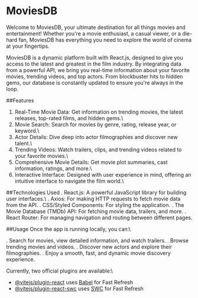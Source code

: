 # MoviesDB

Welcome to MoviesDB, your ultimate destination for all things movies and entertainment! Whether you're a movie enthusiast, a casual viewer, or a die-hard fan, MoviesDB has everything you need to explore the world of cinema at your fingertips.

MoviesDB is a dynamic platform built with React.js, designed to give you access to the latest and greatest in the film industry. By integrating data from a powerful API, we bring you real-time information about your favorite movies, trending videos, and top actors. From blockbuster hits to hidden gems, our database is constantly updated to ensure you're always in the loop.

##Features
1. Real-Time Movie Data: Get information on trending movies, the latest releases, top-rated films, and hidden gems.\\
2. Movie Search: Search for movies by genre, rating, release year, or keyword.\\
3. Actor Details: Dive deep into actor filmographies and discover new talent.\\
4. Trending Videos: Watch trailers, clips, and trending videos related to your favorite movies.\\
5. Comprehensive Movie Details: Get movie plot summaries, cast information, ratings, and more.\\
6. Interactive Interface: Designed with user experience in mind, offering an intuitive interface to navigate the film world.\\

##Technologies Used
. React.js: A powerful JavaScript library for building user interfaces.\\
. Axios: For making HTTP requests to fetch movie data from the API.
. CSS/Styled Components: For styling the application.
. The Movie Database (TMDb) API: For fetching movie data, trailers, and more.
. React Router: For managing navigation and routing between different pages.

##Usage
Once the app is running locally, you can:\\

. Search for movies, view detailed information, and watch trailers.
. Browse trending movies and videos.
. Discover new actors and explore their filmographies.
. Enjoy a smooth, fast, and dynamic movie discovery experience.



Currently, two official plugins are available:\\

- [@vitejs/plugin-react](https://github.com/vitejs/vite-plugin-react/blob/main/packages/plugin-react/README.md) uses [Babel](https://babeljs.io/) for Fast Refresh
- [@vitejs/plugin-react-swc](https://github.com/vitejs/vite-plugin-react-swc) uses [SWC](https://swc.rs/) for Fast Refresh
